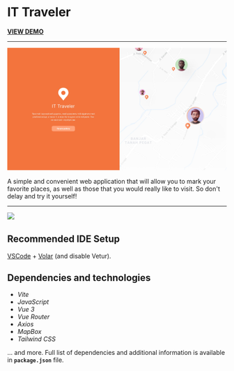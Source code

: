 # IT Traveler

**[VIEW DEMO](https://vuejs-it-traveler-01.vercel.app/)**

---

![](./public/ogp-image.jpg)

A simple and convenient web application that will allow you to mark your favorite places, as well as those that you would really like to visit. So don't delay and try it yourself!

---

![](https://i.giphy.com/media/v1.Y2lkPTc5MGI3NjExN3lmc2poaWgzdHVlOThnOWczbGpsN2x3b29tOHZhYmJ3MjZyeTVvYyZlcD12MV9pbnRlcm5hbF9naWZfYnlfaWQmY3Q9Zw/S1RSWoxwjw5QkNFZGr/giphy.gif)

## Recommended IDE Setup

[VSCode](https://code.visualstudio.com/) + [Volar](https://marketplace.visualstudio.com/items?itemName=Vue.volar) (and disable Vetur).

## Dependencies and technologies

- _Vite_
- _JavaScript_
- _Vue 3_
- _Vue Router_
- _Axios_
- _MapBox_
- _Tailwind CSS_

... and more. Full list of dependencies and additional information is available in **`package.json`** file.
